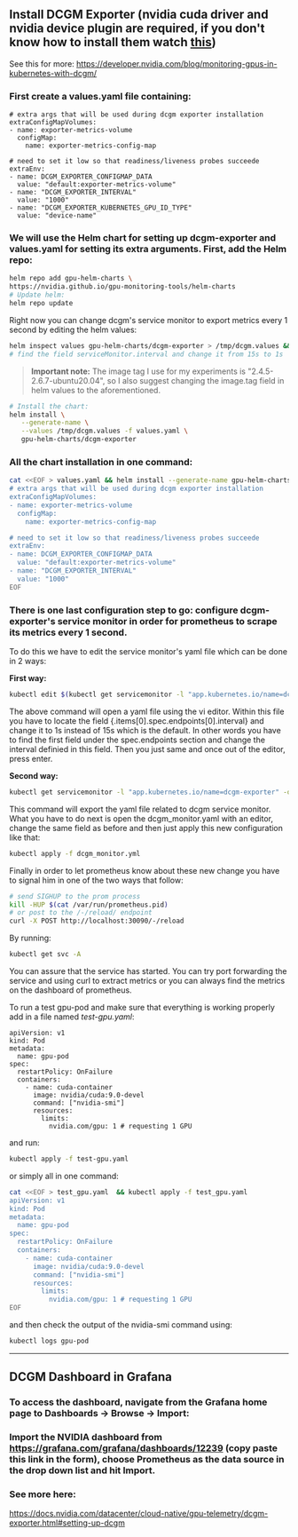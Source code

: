 ## Install DCGM Exporter (nvidia cuda driver and nvidia device plugin are required, if you don't know how to install them watch [this](https://github.com/aferikoglou/mlab-k8s-cluster-setup/tree/main/prometheus/README.md))

See this for more:
https://developer.nvidia.com/blog/monitoring-gpus-in-kubernetes-with-dcgm/

### First create a values.yaml file containing:
```
# extra args that will be used during dcgm exporter installation
extraConfigMapVolumes:
- name: exporter-metrics-volume
  configMap:
    name: exporter-metrics-config-map

# need to set it low so that readiness/liveness probes succeede
extraEnv:
- name: DCGM_EXPORTER_CONFIGMAP_DATA
  value: "default:exporter-metrics-volume"
- name: "DCGM_EXPORTER_INTERVAL"
  value: "1000"
- name: "DCGM_EXPORTER_KUBERNETES_GPU_ID_TYPE"
  value: "device-name"
```

### We will use the Helm chart for setting up dcgm-exporter and values.yaml for setting its extra arguments. First, add the Helm repo:
``` bash
helm repo add gpu-helm-charts \
https://nvidia.github.io/gpu-monitoring-tools/helm-charts
# Update helm:
helm repo update
```
Right now you can change dcgm's service monitor to export metrics every 1 second by editing the helm values:
``` bash
helm inspect values gpu-helm-charts/dcgm-exporter > /tmp/dcgm.values && vim /tmp/dcgm.values
# find the field serviceMonitor.interval and change it from 15s to 1s
```

>**Important note:** The image tag I use for my experiments is "2.4.5-2.6.7-ubuntu20.04", so I also suggest changing the image.tag
field in helm values to the aforementioned.

``` bash
# Install the chart:
helm install \
   --generate-name \
   --values /tmp/dcgm.values -f values.yaml \
   gpu-helm-charts/dcgm-exporter
```

### All the chart installation in one command:
```bash
cat <<EOF > values.yaml && helm install --generate-name gpu-helm-charts/dcgm-exporter -f values.yaml
# extra args that will be used during dcgm exporter installation
extraConfigMapVolumes:
- name: exporter-metrics-volume
  configMap:
    name: exporter-metrics-config-map

# need to set it low so that readiness/liveness probes succeede
extraEnv:
- name: DCGM_EXPORTER_CONFIGMAP_DATA
  value: "default:exporter-metrics-volume"
- name: "DCGM_EXPORTER_INTERVAL"
  value: "1000"
EOF
```

### There is one last configuration step to go: configure dcgm-exporter's service monitor in order for prometheus to scrape its metrics every 1 second.
To do this we have to edit the service monitor's yaml file which can be done in 2 ways:

**First way:**
```bash
kubectl edit $(kubectl get servicemonitor -l "app.kubernetes.io/name=dcgm-exporter" -o name)
```
The above command will open a yaml file using the vi editor. Within this file you have to locate the field {.items[0].spec.endpoints[0].interval} and change it to 1s instead of 15s which is the default. In other words you have to find the first field under the spec.endpoints section and change the interval definied in this field. Then you just same and once out of the editor, press enter.

**Second way:**
```bash
kubectl get servicemonitor -l "app.kubernetes.io/name=dcgm-exporter" -o yaml > dcgm_monitor.yml
```
This command will export the yaml file related to dcgm service monitor. What you have to do next is open the dcgm_monitor.yaml with an editor, change the same field as before and then just apply this new configuration like that:
```bash
kubectl apply -f dcgm_monitor.yml
```

Finally in order to let prometheus know about these new change you have to signal him in one of the two ways that follow:
```bash
# send SIGHUP to the prom process
kill -HUP $(cat /var/run/prometheus.pid)
# or post to the /-/reload/ endpoint
curl -X POST http://localhost:30090/-/reload
```

By running:
``` bash
kubectl get svc -A
```
You can assure that the service has started. You can try port forwarding the service and using curl to extract metrics or you can always find the metrics on the dashboard of prometheus.

To run a test gpu-pod and make sure that everything is working properly add in a file named *test-gpu.yaml*:
```
apiVersion: v1
kind: Pod
metadata:
  name: gpu-pod
spec:
  restartPolicy: OnFailure
  containers:
    - name: cuda-container
      image: nvidia/cuda:9.0-devel
      command: ["nvidia-smi"]
      resources:
        limits:
          nvidia.com/gpu: 1 # requesting 1 GPU
```
and run:
```bash
kubectl apply -f test-gpu.yaml
```
or simply all in one command:
```bash
cat <<EOF > test_gpu.yaml  && kubectl apply -f test_gpu.yaml
apiVersion: v1
kind: Pod
metadata:
  name: gpu-pod
spec:
  restartPolicy: OnFailure
  containers:
    - name: cuda-container
      image: nvidia/cuda:9.0-devel
      command: ["nvidia-smi"]
      resources:
        limits:
          nvidia.com/gpu: 1 # requesting 1 GPU
EOF
```
and then check the output of the nvidia-smi command using:
```bash
kubectl logs gpu-pod
```
---
## DCGM Dashboard in Grafana

### To access the dashboard, navigate from the Grafana home page to Dashboards -> Browse -> Import:
### Import the NVIDIA dashboard from https://grafana.com/grafana/dashboards/12239 (copy paste this link in the form), choose Prometheus as the data source in the drop down list and hit Import.

### See more here:
https://docs.nvidia.com/datacenter/cloud-native/gpu-telemetry/dcgm-exporter.html#setting-up-dcgm